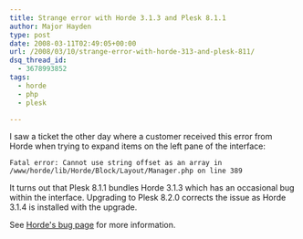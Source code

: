 ```yaml
---
title: Strange error with Horde 3.1.3 and Plesk 8.1.1
author: Major Hayden
type: post
date: 2008-03-11T02:49:05+00:00
url: /2008/03/10/strange-error-with-horde-313-and-plesk-811/
dsq_thread_id:
  - 3678993852
tags:
  - horde
  - php
  - plesk

---
```

I saw a ticket the other day where a customer received this error from Horde when trying to expand items on the left pane of the interface:

`Fatal error: Cannot use string offset as an array in /www/horde/lib/Horde/Block/Layout/Manager.php on line 389`

It turns out that Plesk 8.1.1 bundles Horde 3.1.3 which has an occasional bug within the interface. Upgrading to Plesk 8.2.0 corrects the issue as Horde 3.1.4 is installed with the upgrade.

See [Horde's bug page][1] for more information.

 [1]: http://bugs.horde.org/ticket/?id=4070
